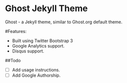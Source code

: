 Ghost Jekyll Theme
==================

Ghost - a Jekyll theme, similar to Ghost.org default theme.

#Features:
- Built using Twitter Bootstrap 3
- Google Analytics support.
- Disqus support.

##Todo
- [ ] Add usage instructions.
- [ ] Add Google Authorship.
